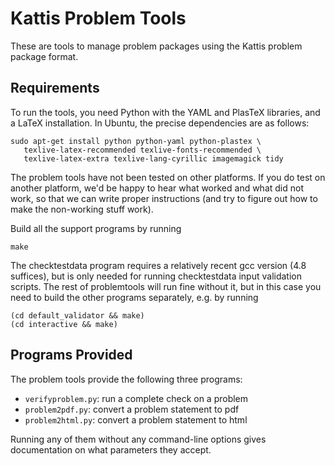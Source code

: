 # Kattis Problem Tools

These are tools to manage problem packages using the Kattis problem package
format.

## Requirements

To run the tools, you need Python with the YAML and PlasTeX libraries,
and a LaTeX installation.  In Ubuntu, the precise dependencies are as follows:

    sudo apt-get install python python-yaml python-plastex \
       texlive-latex-recommended texlive-fonts-recommended \
       texlive-latex-extra texlive-lang-cyrillic imagemagick tidy

The problem tools have not been tested on other platforms.  If you do
test on another platform, we'd be happy to hear what worked and what
did not work, so that we can write proper instructions (and try to
figure out how to make the non-working stuff work).

Build all the support programs by running

    make

The checktestdata program requires a relatively recent gcc version
(4.8 suffices), but is only needed for running checktestdata input
validation scripts.  The rest of problemtools will run fine without
it, but in this case you need to build the other programs separately,
e.g.  by running

    (cd default_validator && make)
    (cd interactive && make)

## Programs Provided

The problem tools provide the following three programs:

 - `verifyproblem.py`: run a complete check on a problem
 - `problem2pdf.py`: convert a problem statement to pdf
 - `problem2html.py`: convert a problem statement to html

Running any of them without any command-line options gives
documentation on what parameters they accept.
